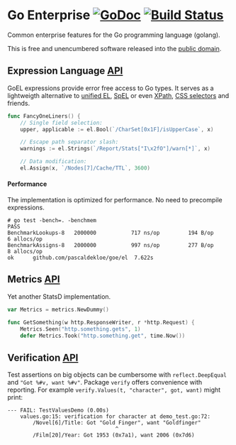 # Go Enterprise [![GoDoc](https://godoc.org/github.com/pascaldekloe/goe?status.svg)](https://godoc.org/github.com/pascaldekloe/goe) [![Build Status](https://travis-ci.org/pascaldekloe/goe.svg?branch=master)](https://travis-ci.org/pascaldekloe/goe)

Common enterprise features for the Go programming language (golang).

This is free and unencumbered software released into the
[public domain](http://creativecommons.org/publicdomain/zero/1.0).


## Expression Language [API](http://godoc.org/github.com/pascaldekloe/goe/el)

GoEL expressions provide error free access to Go types.
It serves as a lightweigth alternative to [unified EL](https://docs.oracle.com/javaee/5/tutorial/doc/bnahq.html), [SpEL](http://docs.spring.io/spring/docs/current/spring-framework-reference/html/expressions.html) or even [XPath](http://www.w3.org/TR/xpath), [CSS selectors](http://www.w3.org/TR/css3-selectors) and friends.

``` Go
func FancyOneLiners() {
	// Single field selection:
	upper, applicable := el.Bool(`/CharSet[0x1F]/isUpperCase`, x)

	// Escape path separator slash:
	warnings := el.Strings(`/Report/Stats["I\x2fO"]/warn[*]`, x)

	// Data modification:
	el.Assign(x, `/Nodes[7]/Cache/TTL`, 3600)
```

#### Performance

The implementation is optimized for performance. No need to precompile expressions.

```
# go test -bench=. -benchmem
PASS
BenchmarkLookups-8	 2000000	       717 ns/op	     194 B/op	       6 allocs/op
BenchmarkAssigns-8	 2000000	       997 ns/op	     277 B/op	       8 allocs/op
ok  	github.com/pascaldekloe/goe/el	7.622s
```


## Metrics [API](https://godoc.org/github.com/pascaldekloe/goe/metrics)

Yet another StatsD implementation.

``` Go
var Metrics = metrics.NewDummy()

func GetSomething(w http.ResponseWriter, r *http.Request) {
	Metrics.Seen("http.something.gets", 1)
	defer Metrics.Took("http.something.get", time.Now())
```


## Verification [API](http://godoc.org/github.com/pascaldekloe/goe/verify)

Test assertions on big objects can be cumbersome with ```reflect.DeepEqual``` and ```"Got %#v, want %#v"```.
Package `verify` offers convenience with reporting. For example `verify.Values(t, "character", got, want)` might print:

```
--- FAIL: TestValuesDemo (0.00s)
	values.go:15: verification for character at demo_test.go:72:
		/Novel[6]/Title: Got "Gold Finger", want "Goldfinger"
		                          ^
		/Film[20]/Year: Got 1953 (0x7a1), want 2006 (0x7d6)
```
